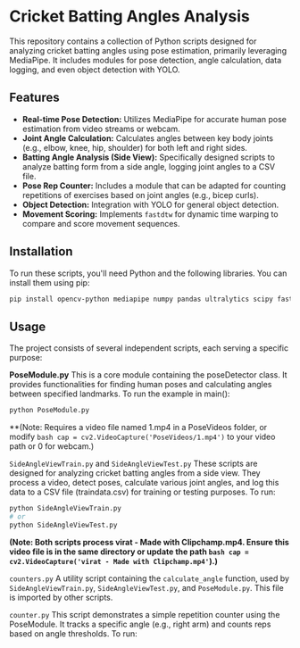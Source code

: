 # Cricket Batting Angles Analysis

This repository contains a collection of Python scripts designed for analyzing cricket batting angles using pose estimation, primarily leveraging MediaPipe. It includes modules for pose detection, angle calculation, data logging, and even object detection with YOLO.

## Features

* **Real-time Pose Detection:** Utilizes MediaPipe for accurate human pose estimation from video streams or webcam.
* **Joint Angle Calculation:** Calculates angles between key body joints (e.g., elbow, knee, hip, shoulder) for both left and right sides.
* **Batting Angle Analysis (Side View):** Specifically designed scripts to analyze batting form from a side angle, logging joint angles to a CSV file.
* **Pose Rep Counter:** Includes a module that can be adapted for counting repetitions of exercises based on joint angles (e.g., bicep curls).
* **Object Detection:** Integration with YOLO for general object detection.
* **Movement Scoring:** Implements `fastdtw` for dynamic time warping to compare and score movement sequences.

## Installation

To run these scripts, you'll need Python and the following libraries. You can install them using pip:

```bash
pip install opencv-python mediapipe numpy pandas ultralytics scipy fastdtw
```
## Usage
The project consists of several independent scripts, each serving a specific purpose:

**PoseModule.py**
This is a core module containing the poseDetector class. It provides functionalities for finding human poses and calculating angles between specified landmarks.
To run the example in main():

```bash
python PoseModule.py
```
**(Note: Requires a video file named 1.mp4 in a PoseVideos folder, or modify ```bash cap = cv2.VideoCapture('PoseVideos/1.mp4')``` to your video path or 0 for webcam.)

```SideAngleViewTrain.py``` and ```SideAngleViewTest.py```
These scripts are designed for analyzing cricket batting angles from a side view. They process a video, detect poses, calculate various joint angles, and log this data to a CSV file (traindata.csv) for training or testing purposes.
To run:

```bash
python SideAngleViewTrain.py
# or
python SideAngleViewTest.py
```

**(Note: Both scripts process virat - Made with Clipchamp.mp4. Ensure this video file is in the same directory or update the path ```bash cap = cv2.VideoCapture('virat - Made with Clipchamp.mp4'```).)**

```counters.py```
A utility script containing the ```calculate_angle``` function, used by ```SideAngleViewTrain.py```, ```SideAngleViewTest.py```, and ```PoseModule.py```. This file is imported by other scripts.

```counter.py```
This script demonstrates a simple repetition counter using the PoseModule. It tracks a specific angle (e.g., right arm) and counts reps based on angle thresholds.
To run:
